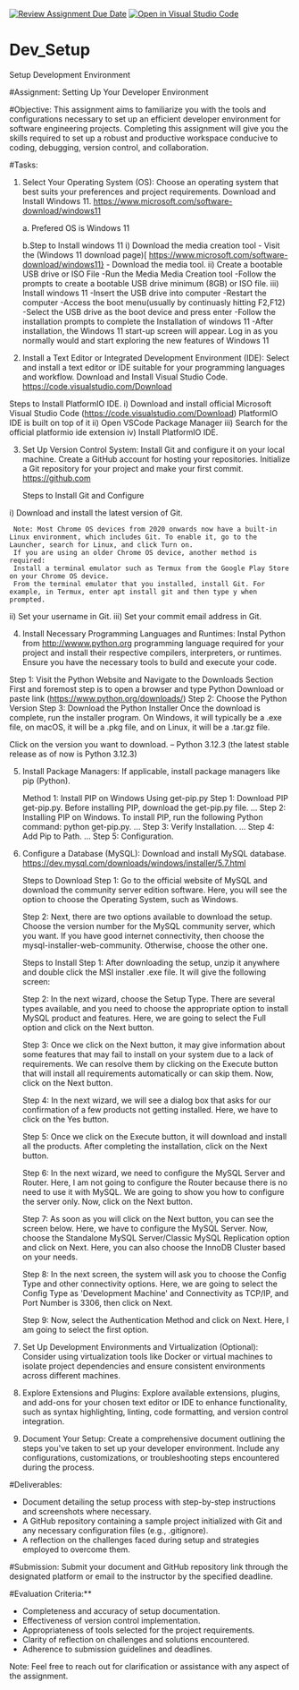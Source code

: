 [![Review Assignment Due Date](https://classroom.github.com/assets/deadline-readme-button-22041afd0340ce965d47ae6ef1cefeee28c7c493a6346c4f15d667ab976d596c.svg)](https://classroom.github.com/a/vbnbTt5m)
[![Open in Visual Studio Code](https://classroom.github.com/assets/open-in-vscode-2e0aaae1b6195c2367325f4f02e2d04e9abb55f0b24a779b69b11b9e10269abc.svg)](https://classroom.github.com/online_ide?assignment_repo_id=15292890&assignment_repo_type=AssignmentRepo)
# Dev_Setup
Setup Development Environment

#Assignment: Setting Up Your Developer Environment

#Objective:
This assignment aims to familiarize you with the tools and configurations necessary to set up an efficient developer environment for software engineering projects. Completing this assignment will give you the skills required to set up a robust and productive workspace conducive to coding, debugging, version control, and collaboration.

#Tasks:

1. Select Your Operating System (OS):
   Choose an operating system that best suits your preferences and project requirements. Download and Install Windows 11. https://www.microsoft.com/software-download/windows11

   a. Prefered OS is Windows 11

   b.Step to Install windows 11
     i) Download the media creation tool
        - Visit the (Windows 11 download page)[ https://www.microsoft.com/software-download/windows11}
        - Download the media tool.
    ii) Create a bootable USB drive or ISO File
        -Run the Media Media Creation tool
        -Follow the prompts to create a bootable USB drive minimum (8GB) or ISO file.
   iii)  Install windows 11
        -Insert the USB drive into computer
        -Restart the computer
        -Access the boot menu(usually by continuasly hitting F2,F12)
        -Select the USB drive as the boot device and press enter
        -Follow the installation prompts to complete the Installation of windows 11
        -After installation, the Windows 11 start-up screen will appear. Log in as you normally would and start exploring the new features of Windows 11  
   

2. Install a Text Editor or Integrated Development Environment (IDE):
   Select and install a text editor or IDE suitable for your programming languages and workflow. Download and Install Visual Studio Code. https://code.visualstudio.com/Download

 
Steps to Install PlatformIO IDE.
i) Download and install official Microsoft Visual Studio Code (https://code.visualstudio.com/Download) PlatformIO IDE is built on top of it
ii) Open VSCode Package Manager
iii) Search for the official platformio ide extension
iv) Install PlatformIO IDE.

3. Set Up Version Control System:
   Install Git and configure it on your local machine. Create a GitHub account for hosting your repositories. Initialize a Git repository for your project and make your first commit. https://github.com

   Steps to Install Git and Configure

  i) Download and install the latest version of Git.

     Note: Most Chrome OS devices from 2020 onwards now have a built-in Linux environment, which includes Git. To enable it, go to the Launcher, search for Linux, and click Turn on.
     If you are using an older Chrome OS device, another method is required:
     Install a terminal emulator such as Termux from the Google Play Store on your Chrome OS device.
     From the terminal emulator that you installed, install Git. For example, in Termux, enter apt install git and then type y when prompted.
 ii) Set your username in Git.
 iii) Set your commit email address in Git.

4. Install Necessary Programming Languages and Runtimes:
  Instal Python from http://wwww.python.org programming language required for your project and install their respective compilers, interpreters, or runtimes. Ensure you have the necessary tools to build and execute your code.

  Step 1: Visit the Python Website and Navigate to the Downloads Section
  First and foremost step is to open a browser and type Python Download or paste link (https://www.python.org/downloads/)
  Step 2: Choose the Python Version
  Step 3: Download the Python Installer
  Once the download is complete, run the installer program. On Windows, it will typically be a .exe file, on macOS, it will be a .pkg file, and on Linux, it will be a .tar.gz file.

Click on the version you want to download. – Python 3.12.3 (the latest stable release as of now is Python 3.12.3)


5. Install Package Managers:
   If applicable, install package managers like pip (Python).

   Method 1: Install PIP on Windows Using get-pip.py
   Step 1: Download PIP get-pip.py. Before installing PIP, download the get-pip.py file. ...
   Step 2: Installing PIP on Windows. To install PIP, run the following Python command: python get-pip.py. ...
   Step 3: Verify Installation. ...
   Step 4: Add Pip to Path. ...
   Step 5: Configuration.

6. Configure a Database (MySQL):
   Download and install MySQL database. https://dev.mysql.com/downloads/windows/installer/5.7.html

   Steps to Download 
     Step 1: Go to the official website of MySQL and download the community server edition software. Here, you will see the option to choose the Operating System, such as Windows.

     Step 2: Next, there are two options available to download the setup. Choose the version number for the MySQL community server, which you want. If you have good internet connectivity, then choose the mysql-installer-web-community. Otherwise, choose the other one.

      Steps to Install
      Step 1: After downloading the setup, unzip it anywhere and double click the MSI installer .exe file. It will give the following screen:

      Step 2: In the next wizard, choose the Setup Type. There are several types available, and you need to choose the appropriate option to install MySQL product and features. Here, we are going to select the Full option and click on the Next button.

      Step 3: Once we click on the Next button, it may give information about some features that may fail to install on your system due to a lack of requirements. We can resolve them by clicking on the Execute button that will install all requirements automatically or can skip them. Now, click on the Next button.

      Step 4: In the next wizard, we will see a dialog box that asks for our confirmation of a few products not getting installed. Here, we have to click on the Yes button.

      Step 5: Once we click on the Execute button, it will download and install all the products. After completing the installation, click on the Next button.

      Step 6: In the next wizard, we need to configure the MySQL Server and Router. Here, I am not going to configure the Router because there is no need to use it with MySQL. We are going to show you how to configure the server only. Now, click on the Next button.

      Step 7: As soon as you will click on the Next button, you can see the screen below. Here, we have to configure the MySQL Server. Now, choose the Standalone MySQL Server/Classic MySQL Replication option and click on Next. Here, you can also choose the InnoDB Cluster based on your needs.

      Step 8: In the next screen, the system will ask you to choose the Config Type and other connectivity options. Here, we are going to select the Config Type as 'Development Machine' and Connectivity as TCP/IP, and Port Number is 3306, then click on Next.

      Step 9: Now, select the Authentication Method and click on Next. Here, I am going to select the first option.

7. Set Up Development Environments and Virtualization (Optional):
   Consider using virtualization tools like Docker or virtual machines to isolate project dependencies and ensure consistent environments across different machines.

8. Explore Extensions and Plugins:
   Explore available extensions, plugins, and add-ons for your chosen text editor or IDE to enhance functionality, such as syntax highlighting, linting, code formatting, and version control integration.

9. Document Your Setup:
    Create a comprehensive document outlining the steps you've taken to set up your developer environment. Include any configurations, customizations, or troubleshooting steps encountered during the process. 

#Deliverables:
- Document detailing the setup process with step-by-step instructions and screenshots where necessary.
- A GitHub repository containing a sample project initialized with Git and any necessary configuration files (e.g., .gitignore).
- A reflection on the challenges faced during setup and strategies employed to overcome them.

#Submission:
Submit your document and GitHub repository link through the designated platform or email to the instructor by the specified deadline.

#Evaluation Criteria:**
- Completeness and accuracy of setup documentation.
- Effectiveness of version control implementation.
- Appropriateness of tools selected for the project requirements.
- Clarity of reflection on challenges and solutions encountered.
- Adherence to submission guidelines and deadlines.

Note: Feel free to reach out for clarification or assistance with any aspect of the assignment.
